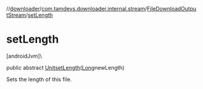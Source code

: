//[downloader](../../../index.md)/[com.tamdevs.downloader.internal.stream](../index.md)/[FileDownloadOutputStream](index.md)/[setLength](set-length.md)

# setLength

[androidJvm]\

public abstract [Unit](https://kotlinlang.org/api/latest/jvm/stdlib/kotlin/-unit/index.html)[setLength](set-length.md)([Long](https://developer.android.com/reference/kotlin/java/lang/Long.html)newLength)

Sets the length of this file.
